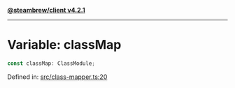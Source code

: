 [**@steambrew/client v4.2.1**](../README.md)

***

# Variable: classMap

```ts
const classMap: ClassModule;
```

Defined in: [src/class-mapper.ts:20](https://github.com/shdwmtr/plugutil/blob/b52230e3bd417b9353d983856323dee8a90c4f70/client/src/class-mapper.ts#L20)

